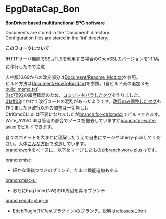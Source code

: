 EpgDataCap_Bon
==============
**BonDriver based multifunctional EPG software**

Documents are stored in the 'Document' directory.  
Configuration files are stored in the 'ini' directory.

**このフォークについて**

❗HTTPサーバ機能でSSL/TLSを利用する場合のOpenSSLのバージョンを1.1.1系に移行したので注意

人柱版10.69からの改変部分は[Document/Readme_Mod.txt](Document/Readme_Mod.txt)を参照。  
ビルド方法は[Document/HowToBuild.txt](Document/HowToBuild.txt)を参照。(自ビルド派の追加メモ[build_memo.txt](https://gist.github.com/xtne6f/f9b6f19c10cd146fe580))  
[0ac7692](https://github.com/xtne6f/EDCB/commits/0ac7692afe7cbe615534577facda15f57b5e5af9)の履歴確認のため、[コミットをバラしたタグ](https://github.com/xtne6f/EDCB/commits/log-mod4k7)を作りました。  
[01aff08](https://github.com/xtne6f/EDCB/commits/01aff08a5df4c7e63c86ea7136c20b259c08229e)にかけて改行コードの混乱があったようです。[改行のみ調整したタグ](https://github.com/xtne6f/EDCB/commits/log-to-crlf)も作りました(※改行以外の調整は一切無し)。  
CtrlCmdCLI.dllは不要になりましたが[branch:for-ctrlcmdcli](https://github.com/xtne6f/EDCB/tree/for-ctrlcmdcli)でビルドできます。  
Write_AVIVO.dllは管理の都合でソースを撤去していますが[branch:for-write-avivo](https://github.com/xtne6f/EDCB/tree/for-write-avivo)でビルドできます。

各々のコミットを大まかに理解したうえで自由にマージやcherry-pickしてください。大体[こんな方針](https://github.com/xtne6f/EDCB/pull/1)で改造しています。  
[branch:work](https://github.com/xtne6f/EDCB/tree/work)をベースに、以下をマージしたものが[branch:work-plus-s](https://github.com/xtne6f/EDCB/tree/work-plus-s)です。

[branch:misc](https://github.com/xtne6f/EDCB/tree/misc)
* 細かな重箱つつきのブランチ。たまに機能追加もある

[branch:misc-ui](https://github.com/xtne6f/EDCB/tree/misc-ui)
* おもにEpgTimer(NW)のUI周辺を弄るブランチ

[branch:edcb-plug-in](https://github.com/xtne6f/EDCB/tree/edcb-plug-in)
* EdcbPlugIn(TVTestプラグイン)のブランチ。説明は[releases](https://github.com/xtne6f/EDCB/releases)に添付
